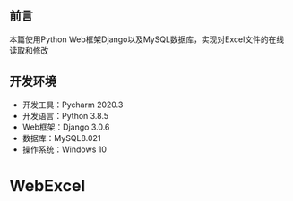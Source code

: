 ## 前言
本篇使用Python Web框架Django以及MySQL数据库，实现对Excel文件的在线读取和修改

## 开发环境
- 开发工具：Pycharm 2020.3
- 开发语言：Python 3.8.5
- Web框架：Django 3.0.6
- 数据库：MySQL8.021
- 操作系统：Windows 10
# WebExcel
